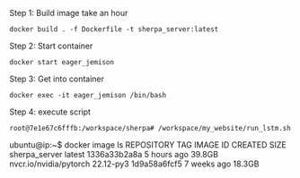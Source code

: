 Step 1: Build image take an hour
```
docker build . -f Dockerfile -t sherpa_server:latest
```

Step 2: Start container

```
docker start eager_jemison
```

Step 3: Get into container

```
docker exec -it eager_jemison /bin/bash
```

Step 4: execute script

```
root@7e1e67c6fffb:/workspace/sherpa# /workspace/my_website/run_lstm.sh
```


ubuntu@ip:~$ docker image ls
REPOSITORY               TAG         IMAGE ID       CREATED       SIZE
sherpa_server            latest      1336a33b2a8a   5 hours ago   39.8GB
nvcr.io/nvidia/pytorch   22.12-py3   1d9a58a6fcf5   7 weeks ago   18.3GB
